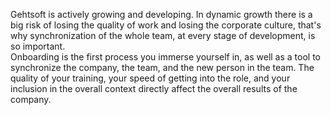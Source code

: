 
Gehtsoft is actively growing and developing. In dynamic growth there is a big risk of losing the quality of work and losing the corporate culture, that's why synchronization of the whole team, at every stage of development, is so important. 			
Onboarding is the first process you immerse yourself in, as well as a tool to synchronize the company, the team, and the new person in the team. The quality of your training, your speed of getting into the role, and your inclusion in the overall context directly affect the overall results of the company.
